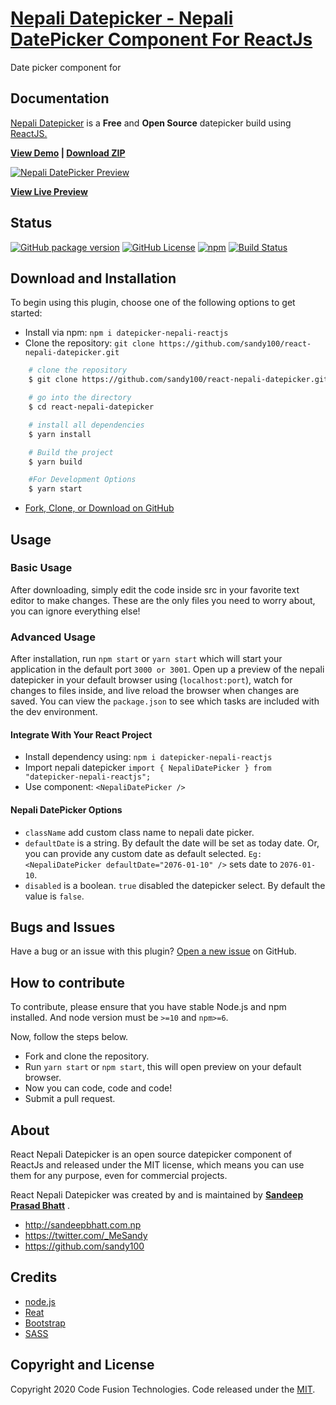 # [Nepali Datepicker - Nepali DatePicker Component For ReactJs](https://www.sandeepbhatt.com.np/react-nepali-datepicker/)
Date picker component for

## Documentation

[Nepali Datepicker](https://www.sandeepbhatt.com.np/react-nepali-datepicker/) is a **Free** and **Open Source** datepicker build using <a href="https://facebook.github.io/react">ReactJS.</a>

<strong><a href="https://www.sandeepbhatt.com.np/react-nepali-datepicker/">View Demo</a> | <a href="https://github.com/sandy100/react-nepali-datepicker/archive/master.zip">Download ZIP</a></strong>

[![Nepali DatePicker Preview](https://www.sandeepbhatt.com.np/react-nepali-datepicker/nepali-datepicker.png)](https://www.sandeepbhatt.com.np/react-nepali-datepicker/)


**[View Live Preview](https://www.sandeepbhatt.com.np/react-nepali-datepicker/)**

## Status
[![GitHub package version](https://img.shields.io/github/package-json/v/badges/shields.svg)](https://github.com/sandy100/react-nepali-datepicker)
[![GitHub License](https://img.shields.io/badge/license-MIT-blue.svg)](https://raw.githubusercontent.com/sandy100/react-nepali-datepicker/master/LICENSE)
[![npm](https://img.shields.io/npm/v/npm.svg)](https://www.npmjs.com/package/geekx)
[![Build Status](https://travis-ci.org/sandy100/react-nepali-datepicker.svg?branch=master)](https://travis-ci.org/sandy100/react-nepali-datepicker)


## Download and Installation

To begin using this plugin, choose one of the following options to get started:
* Install via npm: `npm i datepicker-nepali-reactjs`
* Clone the repository: `git clone https://github.com/sandy100/react-nepali-datepicker.git`
```sh
    # clone the repository
    $ git clone https://github.com/sandy100/react-nepali-datepicker.git

    # go into the directory
    $ cd react-nepali-datepicker

    # install all dependencies
    $ yarn install

    # Build the project
    $ yarn build

    #For Development Options
    $ yarn start
```

* [Fork, Clone, or Download on GitHub](https://github.com/sandy100/react-nepali-datepicker)

## Usage


### Basic Usage

After downloading, simply edit the code inside src in your favorite text editor to make changes. These are the only files you need to worry about, you can ignore everything else!

### Advanced Usage

After installation, run `npm start` or `yarn start` which will start your application in the default port `3000 or 3001`. Open up a preview of the nepali datepicker in your default browser using (`localhost:port`), watch for changes to files inside, and live reload the browser when changes are saved. You can view the `package.json` to see which tasks are included with the dev environment.

#### Integrate With Your React Project
* Install dependency using: `npm i datepicker-nepali-reactjs`
* Import nepali datepicker `import { NepaliDatePicker } from "datepicker-nepali-reactjs";`
* Use component:  `<NepaliDatePicker />`

#### Nepali DatePicker Options

- `className` add custom class name to nepali date picker.
- `defaultDate` is a string. By default the date will be set as today date. Or, you can provide any custom date as default selected. `Eg: <NepaliDatePicker defaultDate="2076-01-10" />` sets date to  `2076-01-10`.
- `disabled` is a boolean. `true` disabled the datepicker select. By default the value is `false`.

## Bugs and Issues

Have a bug or an issue with this plugin? [Open a new issue](https://github.com/sandy100/react-nepali-datepicker/issues) on GitHub.

## How to contribute

To contribute, please ensure that you have stable Node.js and npm installed. And  node version must be `>=10` and `npm>=6`.

Now, follow the steps below.

* Fork and clone the repository.
* Run `yarn start` or `npm start`, this will open preview on your default browser.
* Now you can code, code and code!
* Submit a pull request.

## About

React Nepali Datepicker is an open source datepicker component of ReactJs and released under the MIT license, which means you can use them for any purpose, even for commercial projects.

React Nepali Datepicker was created by and is maintained by **[Sandeep Prasad Bhatt](http://sandeepbhatt.com.np/)** .

* http://sandeepbhatt.com.np
* https://twitter.com/_MeSandy
* https://github.com/sandy100

## Credits

* [node.js](http://nodejs.org/)
* [Reat](https://reactjs.org/)
* [Bootstrap](http://getbootstrap.com/)
* [SASS](https://sass-lang.com/)

## Copyright and License

Copyright 2020 Code Fusion Technologies. Code released under the [MIT](https://raw.githubusercontent.com/sandy100/react-nepali-datepicker/master/LICENSE).